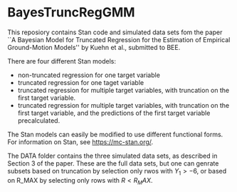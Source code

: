# BayesTruncRegGMM

This reposiory contains Stan code and simulated data sets fom the paper ``A Bayesian Model for Truncated Regression for the Estimation of Empirical Ground-Motion Models'' by Kuehn et al., submitted to BEE.

There are four different Stan models:

* non-truncated regression for one target variable
* truncated regression for one taget variable
* truncated regression for multiple target variables, with truncation on the first target variable.
* truncated regression for multiple target variables, with truncation on the first target variable, and the predictions of the first target variable precalculated.

The Stan models can easily be modified to use different functional forms. For information on Stan, see https://mc-stan.org/.

The DATA folder contains the three simulated data sets, as described in Section 3 of the paper. These are the full data sets, but one can genrate subsets based on truncation by selection only rwos with $Y_1 > -6$, or based on R_MAX by selecting only rows with $R < R_MAX$.
